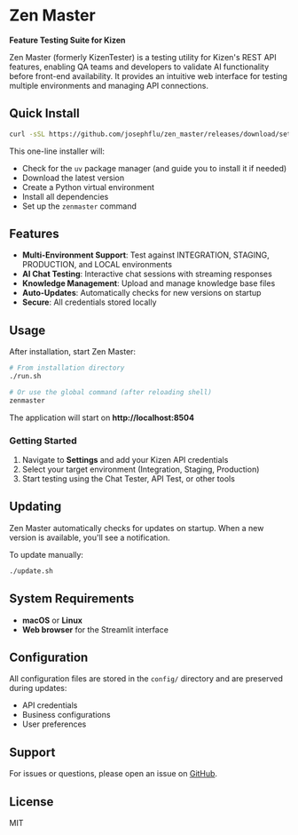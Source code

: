 # Zen Master

**Feature Testing Suite for Kizen**

Zen Master (formerly KizenTester) is a testing utility for Kizen's REST API features, enabling QA teams and developers to validate AI functionality before front-end availability. It provides an intuitive web interface for testing multiple environments and managing API connections.

## Quick Install

```bash
curl -sSL https://github.com/josephflu/zen_master/releases/download/setup/zen_setup.sh | bash
```

This one-line installer will:
- Check for the `uv` package manager (and guide you to install it if needed)
- Download the latest version
- Create a Python virtual environment
- Install all dependencies
- Set up the `zenmaster` command

## Features

- **Multi-Environment Support**: Test against INTEGRATION, STAGING, PRODUCTION, and LOCAL environments
- **AI Chat Testing**: Interactive chat sessions with streaming responses
- **Knowledge Management**: Upload and manage knowledge base files
- **Auto-Updates**: Automatically checks for new versions on startup
- **Secure**: All credentials stored locally

## Usage

After installation, start Zen Master:

```bash
# From installation directory
./run.sh

# Or use the global command (after reloading shell)
zenmaster
```

The application will start on **http://localhost:8504**

### Getting Started

1. Navigate to **Settings** and add your Kizen API credentials
2. Select your target environment (Integration, Staging, Production)
3. Start testing using the Chat Tester, API Test, or other tools

## Updating

Zen Master automatically checks for updates on startup. When a new version is available, you'll see a notification.

To update manually:

```bash
./update.sh
```

## System Requirements

- **macOS** or **Linux**
- **Web browser** for the Streamlit interface

## Configuration

All configuration files are stored in the `config/` directory and are preserved during updates:
- API credentials
- Business configurations
- User preferences

## Support

For issues or questions, please open an issue on [GitHub](https://github.com/josephflu/zen_master/issues).

## License

MIT
